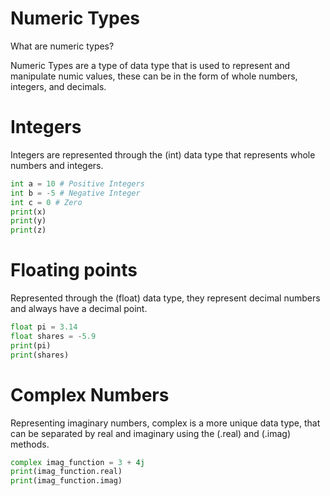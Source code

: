 # Numeric Types
What are numeric types?

Numeric Types are a type of data type that is used to represent and manipulate numic values, these can be in the form of whole numbers, integers, and decimals.

# Integers
Integers are represented through the (int) data type that represents whole numbers and integers.

```python
int a = 10 # Positive Integers
int b = -5 # Negative Integer
int c = 0 # Zero
print(x)
print(y)
print(z)
```
# Floating points
Represented through the (float) data type, they represent decimal numbers and always have a decimal point.

```python
float pi = 3.14
float shares = -5.9
print(pi)
print(shares)
```

# Complex Numbers
Representing imaginary numbers, complex is a more unique data type, that can be separated by real and imaginary using the (.real) and (.imag) methods.

```python
complex imag_function = 3 + 4j
print(imag_function.real)
print(imag_function.imag)
```